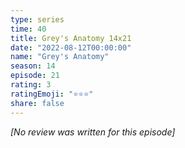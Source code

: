```yaml
---
type: series
time: 40
title: Grey's Anatomy 14x21
date: "2022-08-12T00:00:00"
name: "Grey's Anatomy"
season: 14
episode: 21
rating: 3
ratingEmoji: "⭐️⭐️⭐️"
share: false
---
```


*[No review was written for this episode]*